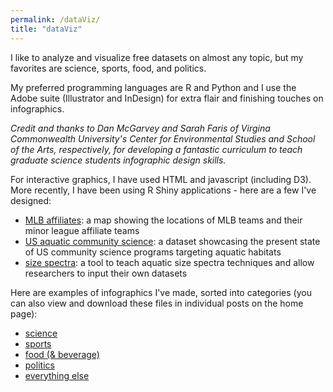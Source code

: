 ```yaml
---
permalink: /dataViz/
title: "dataViz"
---
```


I like to analyze and visualize free datasets on almost any topic, but my favorites are science, sports, food, and politics.

My preferred programming languages are R and Python and I use the Adobe suite (Illustrator and InDesign) for extra flair and finishing touches on infographics.

*Credit and thanks to Dan McGarvey and Sarah Faris of Virgina Commonwealth University's Center for Environmental Studies and School of the Arts, respectively, for developing a fantastic curriculum to teach graduate science students infographic design skills.*

For interactive graphics, I have used HTML and javascript (including D3). More recently, I have been using R Shiny applications - here are a few I've designed:

+ [MLB affiliates](https://woodstaylor.shinyapps.io/MLBaffiliates/): a map showing the locations of MLB teams and their minor league affiliate teams
+ [US aquatic community science](https://woodstaylor.shinyapps.io/fwCommSci/): a dataset showcasing the present state of US community science programs targeting aquatic habitats
+ [size spectra](https://sizespectra.shinyapps.io/sizespectra_app/): a tool to teach aquatic size spectra techniques and allow researchers to input their own datasets

Here are examples of infographics I've made, sorted into categories (you can also view and download these files in individual posts on the home page):
+ [science](https://woodstaylor.github.io/infographicsScience/)
+ [sports](https://woodstaylor.github.io/infographicsSports/)
+ [food (& beverage)](https://woodstaylor.github.io/infographicsFood/)
+ [politics](https://woodstaylor.github.io/infographicsPolitics/)
+ [everything else](https://woodstaylor.github.io/infographicsMisc/)

